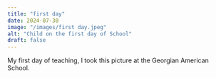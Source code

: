 ```yaml
---
title: "first day"
date: 2024-07-30
image: "/images/first day.jpeg" 
alt: "Child on the first day of School"
draft: false
---
```


My first day of teaching, I took this picture at the Georgian American School.